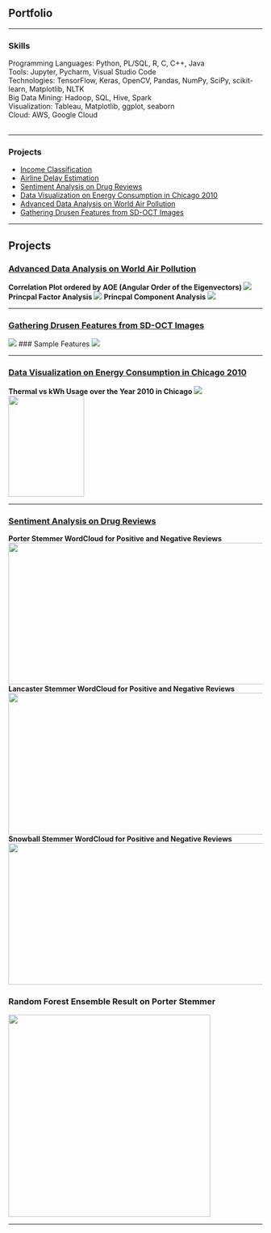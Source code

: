 ## Portfolio

---

### Skills

  Programming Languages: Python, PL/SQL, R, C, C++, Java <br>
  Tools: Jupyter, Pycharm, Visual Studio Code <br>
  Technologies: TensorFlow, Keras, OpenCV, Pandas, NumPy, SciPy, scikit-learn, Matplotlib, NLTK <br>
  Big Data Mining: Hadoop, SQL, Hive, Spark <br>
  Visualization: Tableau, Matplotlib, ggplot, seaborn <br>
  Cloud: AWS, Google Cloud
  <br><br>

---

### Projects

- [Income Classification](https://github.com/gokulnish/income_classification)
- [Airline Delay Estimation](https://github.com/gokulnish/airlines_delay_EDA)
- [Sentiment Analysis on Drug Reviews](https://github.com/gokulnish/setiment_analysis_on_drug_reviews)
- [Data Visualization on Energy Consumption in Chicago 2010](https://github.com/gokulnish/Data_Visualization_on_energy_consumption)
- [Advanced Data Analysis on World Air Pollution](https://github.com/gokulnish/advanced_data_analysis_on_air_pollution)
- [Gathering Drusen Features from SD-OCT Images](https://github.com/gokulnish/gathering_drusen_features_from_sd-oct_images)

---

## Projects

### [Advanced Data Analysis on World Air Pollution](https://github.com/gokulnish/advanced_data_analysis_on_air_pollution)
<b> Correlation Plot ordered by AOE (Angular Order of the Eigenvectors) </b>
<img src = "images/Correlation Plot.png?raw=true"/>
<b> Princpal Factor Analysis </b>
<img src = "images/PFA.png?raw=true"/>
<b> Princpal Component Analysis </b>
<img src = "images/PCA.png?raw=true"/>

---

### [Gathering Drusen Features from SD-OCT Images](https://github.com/gokulnish/gathering_drusen_features_from_sd-oct_images)
<img src = "images/Segmentation.png?raw=true"/>
### Sample Features
<img src = "images/Features.png?raw=true"/>

---

### [Data Visualization on Energy Consumption in Chicago 2010](https://github.com/gokulnish/Data_Visualization_on_energy_consumption)
<b> Thermal vs kWh Usage over the Year 2010 in Chicago
<img src = "images/ThermalvskWh.gif?raw=true"/>
<img src = "images/Legend.png?raw=true" width="150" height="200"/>
  
---

### [Sentiment Analysis on Drug Reviews](https://github.com/gokulnish/setiment_analysis_on_drug_reviews)
<b>Porter Stemmer WordCloud for Positive and Negative Reviews</b>
<img src="images/Porter Stemmer.png?raw=true" height="280" width="1000">
<b>Lancaster Stemmer WordCloud for Positive and Negative Reviews</b>
<img src="images/Porter Word Cloud 1.png?raw=true" height="280" width="1000">
<b>Snowball Stemmer WordCloud for Positive and Negative Reviews</b>
<img src="images/Snowball Stemmer.png?raw=true" height="280" width="1000">
### Random Forest Ensemble Result on Porter Stemmer
<img src = "images/RandomForest Porter Res.png?raw=true" width="400" height="400"/>

---
